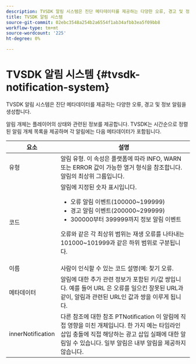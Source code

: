 ```yaml
---
description: TVSDK 알림 시스템은 진단 메타데이터를 제공하는 다양한 오류, 경고 및 정보 알림을 생성합니다.
title: TVSDK 알림 시스템
source-git-commit: 02ebc3548a254b2a6554f1ab34afbb3ea5f09bb8
workflow-type: tm+mt
source-wordcount: '225'
ht-degree: 0%

---
```


# TVSDK 알림 시스템 {#tvsdk-notification-system}

TVSDK 알림 시스템은 진단 메타데이터를 제공하는 다양한 오류, 경고 및 정보 알림을 생성합니다.

알림 개체는 플레이어의 상태와 관련된 정보를 제공합니다. TVSDK는 시간순으로 정렬된 알림 개체 목록을 제공하며 각 알림에는 다음 메타데이터가 포함됩니다.

<table frame="all" colsep="1" rowsep="1" id="table_DBA8CACF02DB4AF2B053E560850B49CE"> 
 <thead> 
  <tr rowsep="1"> 
   <th colname="1" class="entry"> 요소 </th> 
   <th colname="2" class="entry"> 설명 </th> 
  </tr> 
 </thead>
 <tbody> 
  <tr rowsep="1"> 
   <td colname="1"><span class="codeph"> 유형</span> </td> 
   <td colname="2"> 알림 유형. 이 속성은 플랫폼에 따라 INFO, WARN 또는 ERROR 값이 가능한 열거 형식을 참조합니다. 알림의 최상위 그룹입니다. </td> 
  </tr> 
  <tr rowsep="1"> 
   <td colname="1"><span class="codeph"> 코드</span> </td> 
   <td colname="2">알림에 지정된 숫자 표시입니다. 
    <ul id="ul_31AB497C6FFA452496DD09B0D78687B9"> 
     <li id="li_53E75022C50246E0982E315D04EFD8B3">오류 알림 이벤트(100000~199999) </li> 
     <li id="li_11AE91D1325E4F718228E662C9C55F9A">경고 알림 이벤트(200000~299999) </li> 
     <li id="li_6D3EA03845294DC2BAD1ACF507639E51">300000부터 399999까지 정보 알림 이벤트 </li> 
    </ul> <p>오류와 같은 각 최상위 범위는 재생 오류를 나타내는 101000~101999과 같은 하위 범위로 구분됩니다. </p> </td> 
  </tr> 
  <tr rowsep="1"> 
   <td colname="1"><span class="codeph"> 이름</span> </td> 
   <td colname="2">사람이 인식할 수 있는 코드 설명(예: <span class="codeph"> 찾기 오류</span>. </td> 
  </tr> 
  <tr rowsep="1"> 
   <td colname="1"><span class="codeph"> 메타데이터</span> </td> 
   <td colname="2">알림에 대한 추가 관련 정보가 포함된 키/값 쌍입니다. 예를 들어 <span class="codeph"> URL</span> 은 오류를 일으킨 잘못된 URL과 같이, 알림과 관련된 URL인 값과 쌍을 이루게 됩니다. </td> 
  </tr> 
  <tr rowsep="0"> 
   <td colname="1"><span class="codeph"> innerNotification</span> </td> 
   <td colname="2">다른 참조에 대한 참조 <span class="codeph"> PTNotification</span> 이 알림에 직접 영향을 미친 개체입니다. 한 가지 예는 타임라인 삽입 충돌에 직접 해당하는 광고 삽입 실패에 대한 알림일 수 있습니다. 일부 알림은 내부 알림을 제공하지 않습니다. </td> 
  </tr> 
 </tbody> 
</table>
